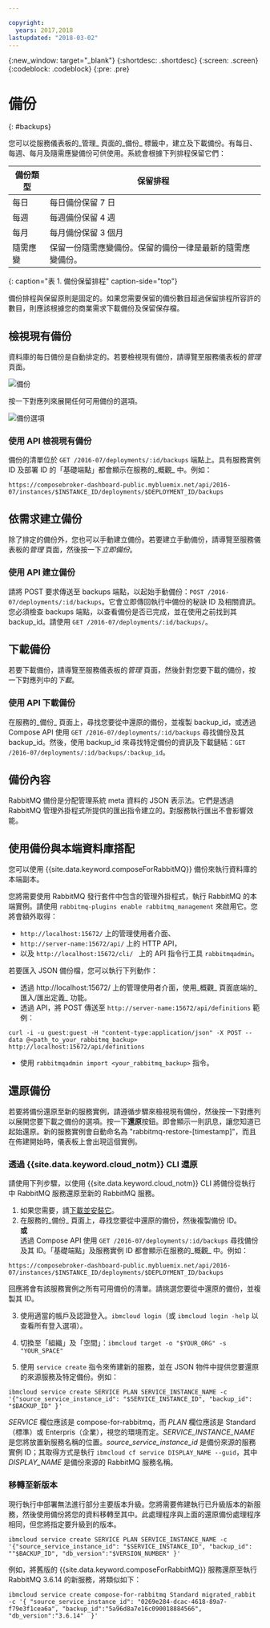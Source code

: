```yaml
---

copyright:
  years: 2017,2018
lastupdated: "2018-03-02"
---
```


{:new_window: target="_blank"}
{:shortdesc: .shortdesc}
{:screen: .screen}
{:codeblock: .codeblock}
{:pre: .pre}

# 備份
{: #backups}

您可以從服務儀表板的_管理_ 頁面的_備份_ 標籤中，建立及下載備份。有每日、每週、每月及隨需應變備份可供使用。系統會根據下列排程保留它們：

備份類型|保留排程
----------|-----------
每日|每日備份保留 7 日
每週|每週備份保留 4 週
每月|每月備份保留 3 個月
隨需應變|保留一份隨需應變備份。保留的備份一律是最新的隨需應變備份。
{: caption="表 1. 備份保留排程" caption-side="top"}

備份排程與保留原則是固定的。如果您需要保留的備份數目超過保留排程所容許的數目，則應該根據您的商業需求下載備份及保留保存檔。

## 檢視現有備份

資料庫的每日備份是自動排定的。若要檢視現有備份，請導覽至服務儀表板的*管理* 頁面。 

  ![備份](./images/rabbitmq-backups-show.png "服務儀表板中的備份清單")

按一下對應列來展開任何可用備份的選項。

  ![備份選項](./images/rabbitmq-backups-options.png "備份的選項。") 

### 使用 API 檢視現有備份

備份的清單位於 `GET /2016-07/deployments/:id/backups` 端點上。具有服務實例 ID 及部署 ID 的「基礎端點」都會顯示在服務的_概觀_ 中。例如： 
``` 
https://composebroker-dashboard-public.mybluemix.net/api/2016-07/instances/$INSTANCE_ID/deployments/$DEPLOYMENT_ID/backups
```  

## 依需求建立備份

除了排定的備份外，您也可以手動建立備份。若要建立手動備份，請導覽至服務儀表板的*管理* 頁面，然後按一下*立即備份*。

### 使用 API 建立備份

請將 POST 要求傳送至 backups 端點，以起始手動備份：`POST /2016-07/deployments/:id/backups`。它會立即傳回執行中備份的秘訣 ID 及相關資訊。您必須檢查 backups 端點，以查看備份是否已完成，並在使用之前找到其 backup_id。請使用 `GET /2016-07/deployments/:id/backups/`。

## 下載備份

若要下載備份，請導覽至服務儀表板的*管理* 頁面，然後針對您要下載的備份，按一下對應列中的*下載*。

### 使用 API 下載備份

在服務的_備份_ 頁面上，尋找您要從中還原的備份，並複製 backup_id，或透過 Compose API 使用 `GET /2016-07/deployments/:id/backups` 尋找備份及其 backup_id。然後，使用 backup_id 來尋找特定備份的資訊及下載鏈結：`GET /2016-07/deployments/:id/backups/:backup_id`。

## 備份內容

RabbitMQ 備份是分配管理系統 meta 資料的 JSON 表示法。它們是透過 RabbitMQ 管理外掛程式所提供的匯出指令建立的。對服務執行匯出不會影響效能。

## 使用備份與本端資料庫搭配

您可以使用 {{site.data.keyword.composeForRabbitMQ}} 備份來執行資料庫的本端副本。

您將需要使用 RabbitMQ 發行套件中包含的管理外掛程式，執行 RabbitMQ 的本端實例。請使用 `rabbitmq-plugins enable rabbitmq_management` 來啟用它。您將會額外取得：

* `http://localhost:15672/` 上的管理使用者介面、
* `http://server-name:15672/api/` 上的 HTTP API，
* 以及 `http://localhost:15672/cli/ ` 上的 API 指令行工具 `rabbitmqadmin`。

若要匯入 JSON 備份檔，您可以執行下列動作：

* 透過 http://localhost:15672/ 上的管理使用者介面，使用_概觀_ 頁面底端的_匯入/匯出定義_ 功能。
* 透過 API，將 POST 傳送至 `http://server-name:15672/api/definitions` 範例：
```http
curl -i -u guest:guest -H "content-type:application/json" -X POST --data @<path_to_your_rabbitmq_backup> http://localhost:15672/api/definitions
```
* 使用 `rabbitmqadmin import <your_rabbitmq_backup>` 指令。

## 還原備份

若要將備份還原至新的服務實例，請遵循步驟來檢視現有備份，然後按一下對應列以展開您要下載之備份的選項。按一下**還原**按鈕。即會顯示一則訊息，讓您知道已起始還原。新的服務實例會自動命名為 "rabbitmq-restore-[timestamp]"，而且在佈建開始時，儀表板上會出現這個實例。

### 透過 {{site.data.keyword.cloud_notm}} CLI 還原

請使用下列步驟，以使用 {{site.data.keyword.cloud_notm}} CLI 將備份從執行中 RabbitMQ 服務還原至新的 RabbitMQ 服務。 
1. 如果您需要，請[下載並安裝它](https://console.{DomainName}/docs/cli/index.html#overview)。 
2. 在服務的_備份_ 頁面上，尋找您要從中還原的備份，然後複製備份 ID。  
  **或**  
  透過 Compose API 使用 `GET /2016-07/deployments/:id/backups` 尋找備份及其 ID。「基礎端點」及服務實例 ID 都會顯示在服務的_概觀_ 中。例如： 
  ``` 
  https://composebroker-dashboard-public.mybluemix.net/api/2016-07/instances/$INSTANCE_ID/deployments/$DEPLOYMENT_ID/backups
  ```  
  回應將會有該服務實例之所有可用備份的清單。請挑選您要從中還原的備份，並複製其 ID。

3. 使用適當的帳戶及認證登入。`ibmcloud login`（或 `ibmcloud login -help` 以查看所有登入選項）。

4. 切換至「組織」及「空間」：`ibmcloud target -o "$YOUR_ORG" -s "YOUR_SPACE"`

5. 使用 `service create` 指令來佈建新的服務，並在 JSON 物件中提供您要還原的來源服務及特定備份。例如：
``` 
ibmcloud service create SERVICE PLAN SERVICE_INSTANCE_NAME -c '{"source_service_instance_id": "$SERVICE_INSTANCE_ID", "backup_id": "$BACKUP_ID" }'
```
  _SERVICE_ 欄位應該是 compose-for-rabbitmq，而 _PLAN_ 欄位應該是 Standard（標準）或 Enterpris（企業），視您的環境而定。_SERVICE\_INSTANCE\_NAME_ 是您將放置新服務名稱的位置。_source\_service\_instance\_id_ 是備份來源的服務實例 ID；其取得方式是執行 `ibmcloud cf service DISPLAY_NAME --guid`，其中 _DISPLAY\_NAME_ 是備份來源的 RabbitMQ 服務名稱。 
  
  
### 移轉至新版本

現行執行中部署無法進行部分主要版本升級。您將需要佈建執行已升級版本的新服務，然後使用備份將您的資料移轉至其中。此處理程序與上面的還原備份處理程序相同，但您將指定要升級到的版本。

``` 
ibmcloud service create SERVICE PLAN SERVICE_INSTANCE_NAME -c '{"source_service_instance_id": "$SERVICE_INSTANCE_ID", "backup_id": ""$BACKUP_ID", "db_version":"$VERSION_NUMBER" }'
```

例如，將舊版的 {{site.data.keyword.composeForRabbitMQ}} 服務還原至執行 RabbitMQ 3.6.14 的新服務，將類似如下：
```
ibmcloud service create compose-for-rabbitmq Standard migrated_rabbit -c '{ "source_service_instance_id": "0269e284-dcac-4618-89a7-f79e3f1cea6a", "backup_id":"5a96d8a7e16c090018884566", "db_version":"3.6.14"  }'

